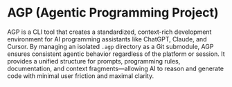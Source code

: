 # AGP (Agentic Programming Project)

AGP is a CLI tool that creates a standardized, context-rich development environment for AI programming assistants like ChatGPT, Claude, and Cursor.
By managing an isolated `.agp` directory as a Git submodule, AGP ensures consistent agentic behavior regardless of the platform or session.
It provides a unified structure for prompts, programming rules, documentation, and context fragments—allowing AI to reason and generate code with minimal user friction and maximal clarity.
